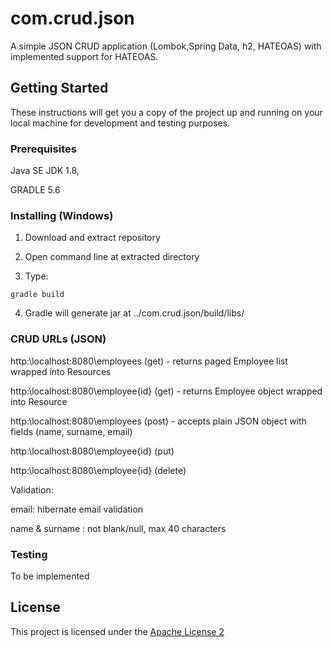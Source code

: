 # com.crud.json
 A simple JSON CRUD application (Lombok,Spring Data, h2, HATEOAS) with implemented support for HATEOAS.

## Getting Started

These instructions will get you a copy of the project up and running on your local machine for development and testing purposes.

### Prerequisites

Java SE JDK 1.8,

GRADLE 5.6

### Installing (Windows)

1. Download and extract repository

2. Open command line at extracted directory

3. Type:
```
gradle build
```
4. Gradle will generate jar at ../com.crud.json/build/libs/

### CRUD URLs (JSON)

http:\\localhost:8080\employees (get) - returns paged Employee list wrapped into Resources

http:\\localhost:8080\employee\{id} (get) - returns Employee object wrapped into Resource

http:\\localhost:8080\employees (post) - accepts plain JSON object with fields (name, surname, email) 

http:\\localhost:8080\employee\{id} (put)

http:\\localhost:8080\employee\{id} (delete)

Validation:

email: hibernate email validation

name & surname : not blank/null, max 40 characters

### Testing

To be implemented

## License

This project is licensed under the [Apache License 2](https://www.apache.org/licenses/LICENSE-2.0)
